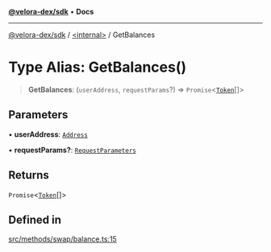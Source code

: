 [**@velora-dex/sdk**](../../README.md) • **Docs**

***

[@velora-dex/sdk](../../globals.md) / [\<internal\>](../README.md) / GetBalances

# Type Alias: GetBalances()

> **GetBalances**: (`userAddress`, `requestParams`?) => `Promise`\<[`Token`](../../type-aliases/Token.md)[]\>

## Parameters

• **userAddress**: [`Address`](../../type-aliases/Address.md)

• **requestParams?**: [`RequestParameters`](RequestParameters.md)

## Returns

`Promise`\<[`Token`](../../type-aliases/Token.md)[]\>

## Defined in

[src/methods/swap/balance.ts:15](https://github.com/VeloraDEX/paraswap-sdk/blob/feat/velora/src/methods/swap/balance.ts#L15)
